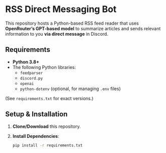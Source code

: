 # RSS Direct Messaging Bot

This repository hosts a Python-based RSS feed reader that uses **OpenRouter’s GPT-based model** to summarize articles and sends relevant information to you **via direct message** in Discord.

## Requirements

- **Python 3.8+**  
- The following Python libraries:  
  - `feedparser`  
  - `discord.py`  
  - `openai`  
  - `python-dotenv` (optional, for managing `.env` files)

(See `requirements.txt` for exact versions.)

## Setup & Installation

1. **Clone/Download** this repository.

2. **Install Dependencies**:
   ```bash
   pip install -r requirements.txt
